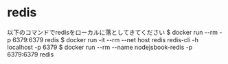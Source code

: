 # redis
以下のコマンドでredisをローカルに落としてきてください
$ docker run --rm -p 6379:6379 redis
$ docker run -it --rm --net host redis redis-cli -h localhost -p 6379 
$ docker run --rm --name nodejsbook-redis -p 6379:6379 redis
